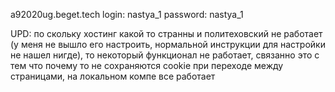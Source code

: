a92020ug.beget.tech
login: nastya_1
password: nastya_1

UPD: по скольку хостинг какой то странны и политеховский не работает (у меня не вышло его настроить, нормальной инструкции для настройки не нашел нигде), то некоторый функционал не работает, связанно это с тем что почему то не сохраняются cookie при переходе между страницами, на локальном компе все работает
